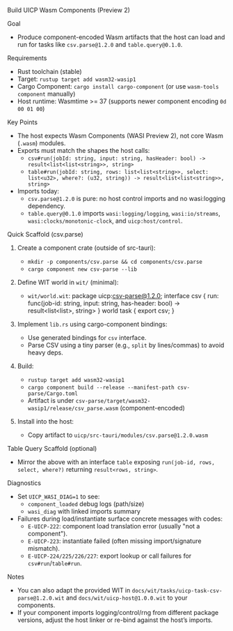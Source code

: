 Build UICP Wasm Components (Preview 2)

Goal
- Produce component-encoded Wasm artifacts that the host can load and run for tasks like `csv.parse@1.2.0` and `table.query@0.1.0`.

Requirements
- Rust toolchain (stable)
- Target: `rustup target add wasm32-wasip1`
- Cargo Component: `cargo install cargo-component` (or use `wasm-tools component` manually)
- Host runtime: Wasmtime >= 37 (supports newer component encoding `0d 00 01 00`)

Key Points
- The host expects Wasm Components (WASI Preview 2), not core Wasm (`.wasm`) modules.
- Exports must match the shapes the host calls:
  - `csv#run(jobId: string, input: string, hasHeader: bool) -> result<list<list<string>>, string>`
  - `table#run(jobId: string, rows: list<list<string>>, select: list<u32>, where?: (u32, string)) -> result<list<list<string>>, string>`
- Imports today:
  - `csv.parse@1.2.0` is pure: no host control imports and no wasi:logging dependency.
  - `table.query@0.1.0` imports `wasi:logging/logging`, `wasi:io/streams`, `wasi:clocks/monotonic-clock`, and `uicp:host/control`.

Quick Scaffold (csv.parse)
1) Create a component crate (outside of src-tauri):
   - `mkdir -p components/csv.parse && cd components/csv.parse`
   - `cargo component new csv-parse --lib`

2) Define WIT world in `wit/` (minimal):
   - `wit/world.wit`:
     package uicp:csv-parse@1.2.0;
     interface csv {
       run: func(job-id: string, input: string, has-header: bool) -> result<list<list<string>>, string>
     }
     world task {
       export csv;
     }

3) Implement `lib.rs` using cargo-component bindings:
   - Use generated bindings for `csv` interface.
   - Parse CSV using a tiny parser (e.g., `split` by lines/commas) to avoid heavy deps.

4) Build:
   - `rustup target add wasm32-wasip1`
   - `cargo component build --release --manifest-path csv-parse/Cargo.toml`
   - Artifact is under `csv-parse/target/wasm32-wasip1/release/csv_parse.wasm` (component-encoded)

5) Install into the host:
   - Copy artifact to `uicp/src-tauri/modules/csv.parse@1.2.0.wasm`

Table Query Scaffold (optional)
- Mirror the above with an interface `table` exposing `run(job-id, rows, select, where?)` returning `result<rows, string>`.

Diagnostics
- Set `UICP_WASI_DIAG=1` to see:
  - `component_loaded` debug logs (path/size)
  - `wasi_diag` with linked imports summary
- Failures during load/instantiate surface concrete messages with codes:
  - `E-UICP-222`: component load translation error (usually "not a component").
  - `E-UICP-223`: instantiate failed (often missing import/signature mismatch).
  - `E-UICP-224/225/226/227`: export lookup or call failures for `csv#run`/`table#run`.

Notes
- You can also adapt the provided WIT in `docs/wit/tasks/uicp-task-csv-parse@1.2.0.wit` and `docs/wit/uicp-host@1.0.0.wit` to your components.
- If your component imports logging/control/rng from different package versions, adjust the host linker or re-bind against the host’s imports.
